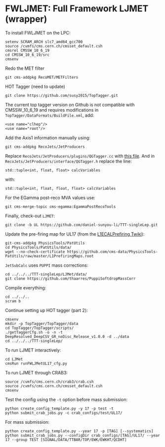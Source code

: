 # FWLJMET: Full Framework LJMET (wrapper)

To install FWLJMET on the LPC:
    
    setenv SCRAM_ARCH slc7_amd64_gcc700
    source /cvmfs/cms.cern.ch/cmsset_default.csh
    cmsrel CMSSW_10_6_19
    cd CMSSW_10_6_19/src
    cmsenv
    
Redo the MET filter
    
    git cms-addpkg RecoMET/METFilters
    
HOT Tagger (need to update)

    git clone https://github.com/susy2015/TopTagger.git
    
The current top tagger version on Github is not compatible with CMSSW_10_6_19 and requires modifications in `TopTagger/DataFormats/BuildFile.xml`, add:

    <use name="clhep"/>
    <use name="root"/>
    
Add the Axis1 information manually using:

    git cms-addpkg RecoJets/JetProducers
    
Replace `RecoJets/JetProducers/plugins/QGTagger.cc` with [this file](https://github.com/jingyuluo/QG_SA/blob/master/QGTagger.cc).  And in `RecoJets/JetProducers/interface/QGTagger.h` replace the line:

    std::tuple<int, float, float> calcVariables
    
with:

    std::tuple<int, float, float, float> calcVariables
    
For the EGamma post-reco MVA values use:

    git cms-merge-topic cms-egamma:EgammaPostRecoTools
    
Finally, check-out `LJMET`:

    git clone -b UL https://github.com/daniel-sunyou-li/TTT-singleLep.git
    
Update the pre-firing map for UL17 (from the [L1ECALPrefiring Twiki](https://twiki.cern.ch/twiki/bin/viewauth/CMS/L1ECALPrefiringWeightRecipe)):

    git-cms-addpkg PhysicsTools/PatUtils
    cd PhysicsTools/PatUtils/data/
    wget --no-check-certificate https://github.com/cms-data/PhysicsTools-PatUtils/raw/master/L1PrefiringMaps.root
    
`JetSubCalc` uses `PUPPI` mass corrections:

    cd ../../../TTT-singleLep/LJMet/data/ 
    git clone https://github.com/thaarres/PuppiSoftdropMassCorr
    
Compile everything:

    cd ../../..
    scram b
    
Continue setting up HOT tagger (part 2):

    cmsenv
    mkdir -p TopTagger/TopTagger/data
    cd TopTagger/TopTagger/scripts/
    ./getTaggerCfg.sh -o -n -t DeepResolved_DeepCSV_GR_noDisc_Release_v1.0.0 -d ../data
    cd ../../../TTT-singleLep/
    
To run LJMET interactively:

    cd LJMet
    cmsRun runFWLJMetUL17_cfg.py
    
To run LJMET through CRAB3:

    source /cvmfs/cms.cern.ch/crab3/crab.csh
    source /cvmfs/cms.cern.ch/cmsset_default.csh
    cmsenv
    
Test the config using the `-t` option before mass submission:

    python create_config_template.py -y 17 -p test -t
    python submit_crab_jobs.py -c crab_configs/test/UL17/
    
For mass submission:
    
    python create_config_template.py --year 17 -p [TAG] [--systematics]
    python submit_crab_jobs.py --configDir crab_configs/[TAG]/UL17/ --year 17 --group TEST [SIGNAL/DATA/TTBAR/TOP/EWK/EWKHT/QCDHT]
    

